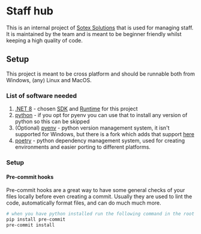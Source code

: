 # Staff hub

This is an internal project of [Sotex Solutions](https://www.sotexsolutions.com/) that is used for managing staff. It is maintained by the team and is meant to be beginner friendly whilst keeping a high quality of code.

## Setup
This project is meant to be cross platform and should be runnable both from Windows, (any) Linux and MacOS.

### List of software needed
1. [.NET 8](https://dotnet.microsoft.com/en-us/download/dotnet/8.0) - chosen [SDK](https://aws.amazon.com/what-is/sdk/) and [Runtime](https://en.wikipedia.org/wiki/Runtime_system) for this project
2. [python](https://www.python.org/downloads/) - if you opt for pyenv you can use that to install any version of python so this can be skipped
3. (Optional) [pyenv](https://github.com/pyenv/pyenv?tab=readme-ov-file#installation) - python version management system, it isn't supported for Windows, but there is a fork which adds that support [here](https://github.com/pyenv-win/pyenv-win)
4. [poetry](https://python-poetry.org/docs/#installing-with-the-official-installer) - python dependency management system, used for creating environments and easier porting to different platforms.

### Setup
#### Pre-commit hooks
Pre-commit hooks are a great way to have some general checks of your files locally before even creating a commit. Usually they are used to lint the code, automatically format files, and can do much much more.
```bash
# when you have python installed run the following command in the root of repository
pip install pre-commit
pre-commit install
```
